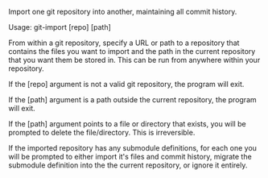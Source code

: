 
Import one git repository into another, maintaining all commit history.

Usage: git-import [repo] [path]

From within a git repository, specify a URL or path to a repository that contains the files you want to import and the path in the current repository that you want them be stored in. This can be run from anywhere within your repository.

If the [repo] argument is not a valid git repository, the program will exit.

If the [path] argument is a path outside the current repository, the program will exit.

If the [path] argument points to a file or directory that exists, you will be prompted to delete the file/directory. This is irreversible.

If the imported repository has any submodule definitions, for each one you will be prompted to either import it's files and commit history, migrate the submodule definition into the the current repository, or ignore it entirely.
